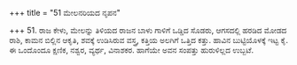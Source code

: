 +++
title = "51 ಮೇಲನರಿಯದ ನೃಪನ"

+++
51. ರಾಜ ಕೇಳು, ಮೇಲನ್ನು ತಿಳಿಯದ ರಾಜನ ಬಾಳು ಗಾಳಿಗೆ ಒಡ್ಡಿದ ಸೊಡರು, ಆಗಸದಲ್ಲಿ ಹರಡಿದ ಮೋಡದ ರಾಶಿ, ಕಾಮನ ಬಿಲ್ಲಿನ ಆಕೃತಿ, ಶವಕ್ಕೆ ಉಡಿಸಿರುವ ವಸ್ತ್ರ, ಕತ್ತಿಯ ಅಲಗಿಗೆ ಒತ್ತಿದ ಕತ್ತು. ಹಾವಿನ ಬುಟ್ಟಿಯೊಳಕ್ಕೆ ಇಟ್ಟ ಕೈ. ಈ ಒಂದೊಂದೂ ಕ್ಷಣಿಕ, ನಶ್ವರ, ವ್ಯರ್ಥ, ವಿನಾಶಕರ. ಹಾಗೆಯೇ ಅವನ ಸಂಪತ್ತು ಹುರುಳಿಲ್ಲದ ಉಬ್ಬಟೆ.